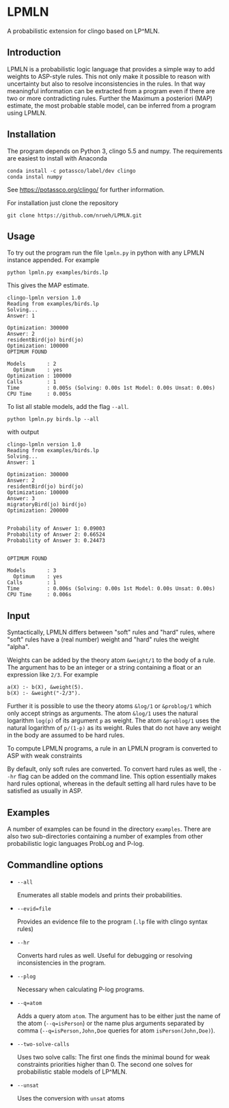 # LPMLN
A probabilistic extension for clingo based on LP^MLN.

## Introduction
LPMLN is a probabilistic logic language that provides a simple way to add weights to ASP-style rules. This not only make it possible to reason with uncertainty but also to resolve inconsistencies in the rules. In that way meaningful information can be extracted from a program even if there are two or more contradicting rules.
Further the Maximum a posteriori (MAP) estimate, the most probable stable model, can be inferred from a program using LPMLN.


## Installation
The program depends on Python 3, clingo 5.5 and numpy. The requirements are easiest to install with Anaconda 
```
conda install -c potassco/label/dev clingo
conda instal numpy
```
See https://potassco.org/clingo/ for further information.

For installation just clone the repository
```
git clone https://github.com/nrueh/LPMLN.git
```

## Usage
To try out the program run the file `lpmln.py` in python with any LPMLN instance appended. For example
```
python lpmln.py examples/birds.lp
```
This gives the MAP estimate. 
```
clingo-lpmln version 1.0
Reading from examples/birds.lp
Solving...
Answer: 1

Optimization: 300000
Answer: 2
residentBird(jo) bird(jo)
Optimization: 100000
OPTIMUM FOUND

Models       : 2
  Optimum    : yes
Optimization : 100000
Calls        : 1
Time         : 0.005s (Solving: 0.00s 1st Model: 0.00s Unsat: 0.00s)
CPU Time     : 0.005s
```
To list all stable models, add the flag `--all`. 
```
python lpmln.py birds.lp --all
```
with output 
```
clingo-lpmln version 1.0
Reading from examples/birds.lp
Solving...
Answer: 1

Optimization: 300000
Answer: 2
residentBird(jo) bird(jo)
Optimization: 100000
Answer: 3
migratoryBird(jo) bird(jo)
Optimization: 200000


Probability of Answer 1: 0.09003
Probability of Answer 2: 0.66524
Probability of Answer 3: 0.24473


OPTIMUM FOUND

Models       : 3
  Optimum    : yes
Calls        : 1
Time         : 0.006s (Solving: 0.00s 1st Model: 0.00s Unsat: 0.00s)
CPU Time     : 0.006s
```
## Input
Syntactically, LPMLN differs between "soft" rules and "hard" rules, where "soft" rules have a (real number) weight and "hard" rules the weight "alpha". 

Weights can be added by the theory atom `&weight/1` to the body of a rule. The argument has to be an integer or a string containing a float or an expression like `2/3`. For example
```
a(X) :- b(X), &weight(5).
b(X) :- &weight("-2/3").
```
Further it is possible to use the theory atoms `&log/1` or `&problog/1` which only accept strings as arguments. The atom `&log/1` uses the natural logarithm `log(p)` of its argument `p` as weight. The atom `&problog/1` uses the natural logarithm of `p/(1-p)` as its weight.
Rules that do not have any weight in the body are assumed to be hard rules.

To compute LPMLN programs, a rule in an LPMLN program is converted to ASP with weak constraints

By default, only soft rules are converted. To convert hard rules as well, the `--hr` flag can be added on the command line. This option essentially makes hard rules optional, whereas in the default setting all hard rules have to be satisfied as usually in ASP.

## Examples
A number of examples can be found in the directory `examples`. There are also two sub-directories containing a number of examples from other probabilistic logic languages ProbLog and P-log.

## Commandline options
- `--all`

    Enumerates all stable models and prints their probabilities.

- `--evid=file`

    Provides an evidence file to the program (`.lp` file with clingo syntax rules)

- `--hr`

    Converts hard rules as well. Useful for debugging or resolving inconsistencies in the program.

- `--plog`

    Necessary when calculating P-log programs.

- `--q=atom`

    Adds a query atom `atom`. The argument has to be either just the name of the atom (`--q=isPerson`) or the name plus arguments separated by comma (`--q=isPerson,John,Doe` queries for atom `isPerson(John,Doe)`).

- `--two-solve-calls`

    Uses two solve calls: The first one finds the minimal bound for weak constraints priorities higher than 0. The second one solves for probabilistic stable models of LP^MLN.

- `--unsat`

    Uses the conversion with `unsat` atoms
